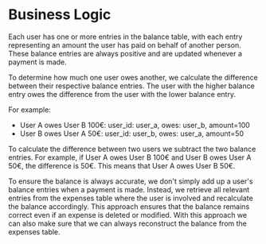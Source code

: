 # Business Logic

Each user has one or more entries in the balance table, with each entry representing an amount the user has paid on behalf of another person. These balance entries are always positive and are updated whenever a payment is made.

To determine how much one user owes another, we calculate the difference between their respective balance entries. The user with the higher balance entry owes the difference from the user with the lower balance entry.

For example:

- User A owes User B 100€: user_id: user_a, owes: user_b, amount=100
- User B owes User A 50€: user_id: user_b, owes: user_a, amount=50

To calculate the difference between two users we subtract the two balance entries. For example, if User A owes User B 100€ and User B owes User A 50€, the difference is 50€. This means that User A owes User B 50€.

To ensure the balance is always accurate, we don't simply add up a user's balance entries when a payment is made. Instead, we retrieve all relevant entries from the expenses table where the user is involved and recalculate the balance accordingly. This approach ensures that the balance remains correct even if an expense is deleted or modified. With this approach we can also make sure that we can always reconstruct the balance from the expenses table.
